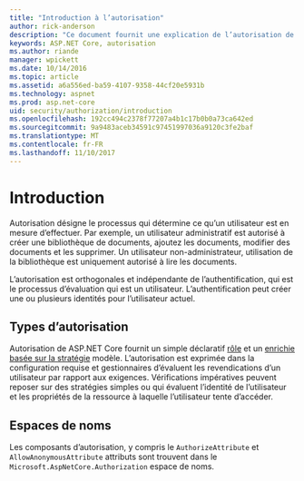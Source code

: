 ```yaml
---
title: "Introduction à l’autorisation"
author: rick-anderson
description: "Ce document fournit une explication de l’autorisation de base et explique comment l’autorisation est lié à ASP.NET Core."
keywords: ASP.NET Core, autorisation
ms.author: riande
manager: wpickett
ms.date: 10/14/2016
ms.topic: article
ms.assetid: a6a556ed-ba59-4107-9358-44cf20e5931b
ms.technology: aspnet
ms.prod: asp.net-core
uid: security/authorization/introduction
ms.openlocfilehash: 192cc494c2378f77207a4b1c17b0b0a73ca642ed
ms.sourcegitcommit: 9a9483aceb34591c97451997036a9120c3fe2baf
ms.translationtype: MT
ms.contentlocale: fr-FR
ms.lasthandoff: 11/10/2017
---
```

# <a name="introduction"></a>Introduction

<a name="security-authorization-introduction"></a>

Autorisation désigne le processus qui détermine ce qu’un utilisateur est en mesure d’effectuer. Par exemple, un utilisateur administratif est autorisé à créer une bibliothèque de documents, ajoutez les documents, modifier des documents et les supprimer. Un utilisateur non-administrateur, utilisation de la bibliothèque est uniquement autorisé à lire les documents.

L’autorisation est orthogonales et indépendante de l’authentification, qui est le processus d’évaluation qui est un utilisateur. L’authentification peut créer une ou plusieurs identités pour l’utilisateur actuel.

## <a name="authorization-types"></a>Types d’autorisation

Autorisation de ASP.NET Core fournit un simple déclaratif [rôle](roles.md) et un [enrichie basée sur la stratégie](policies.md) modèle. L’autorisation est exprimée dans la configuration requise et gestionnaires d’évaluent les revendications d’un utilisateur par rapport aux exigences. Vérifications impératives peuvent reposer sur des stratégies simples ou qui évaluent l’identité de l’utilisateur et les propriétés de la ressource à laquelle l’utilisateur tente d’accéder.

## <a name="namespaces"></a>Espaces de noms

Les composants d’autorisation, y compris le `AuthorizeAttribute` et `AllowAnonymousAttribute` attributs sont trouvent dans le `Microsoft.AspNetCore.Authorization` espace de noms.
